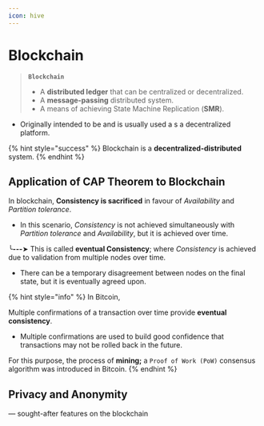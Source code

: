 ```yaml
---
icon: hive
---
```


# Blockchain

> **`Blockchain`**
>
> * A **distributed ledger** that can be centralized or decentralized.
> * A **message-passing** distributed system.
> * A means of achieving State Machine Replication (**SMR**).

* Originally intended to be and is usually used a s a decentralized platform.

{% hint style="success" %}
Blockchain is a **decentralized-distributed** system.
{% endhint %}



## Application of CAP Theorem to Blockchain

In blockchain, **Consistency is sacrificed** in favour of _Availability_ and _Partition tolerance_.

* In this scenario, _Consistency_ is not achieved simultaneously with _Partition tolerance_ and _Availability_, but it is achieved over time.

╰**---**➤ This is called **eventual Consistency**; where _Consistency_ is achieved due to validation from multiple nodes over time.

* There can be a temporary disagreement between nodes on the final state, but it is eventually agreed upon.



{% hint style="info" %}
In Bitcoin,

Multiple confirmations of a transaction over time provide **eventual consistency**.&#x20;

* Multiple confirmations are used to build good confidence that transactions may not be rolled back in the future.&#x20;

For this purpose, the process of **mining;** a `Proof of Work (PoW)` consensus algorithm was introduced in Bitcoin.
{% endhint %}



## Privacy and Anonymity&#x20;

— sought-after features on the blockchain

